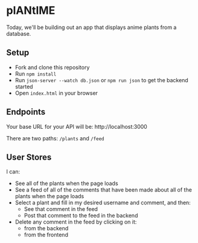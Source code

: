 # plANtIME

Today, we'll be building out an app that displays anime plants from a database.

## Setup

- Fork and clone this repository
- Run `npm install`
- Run `json-server --watch db.json` or `npm run json` to get the backend started
- Open `index.html` in your browser

## Endpoints

Your base URL for your API will be: http://localhost:3000

There are two paths: `/plants` and `/feed`

## User Stores

I can:

* See all of the plants when the page loads
* See a feed of all of the comments that have been made about all of the plants when the page loads
* Select a plant and fill in my desired username and comment, and then:
    * See that comment in the feed
    * Post that comment to the feed in the backend
* Delete any comment in the feed by clicking on it:
    * from the backend
    * from the frontend

